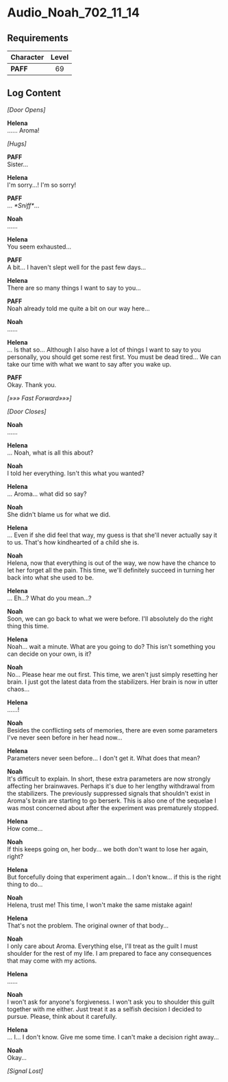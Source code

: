 # Audio_Noah_702_11_14
## Requirements
|Character|Level|
|---------|:---:|
|**PAFF** | 69  |

## Log Content
*\[Door Opens\]*

**Helena**<br>
...... Aroma!

*\[Hugs\]*

**PAFF**<br>
Sister...

**Helena**<br>
I'm sorry...! I'm so sorry!

**PAFF**<br>
... *\*Sniff\**...

**Noah**<br>
......

**Helena**<br>
You seem exhausted...

**PAFF**<br>
A bit... I haven't slept well for the past few days...

**Helena**<br>
There are so many things I want to say to you...

**PAFF**<br>
Noah already told me quite a bit on our way here...

**Noah**<br>
......

**Helena**<br>
... Is that so... Although I also have a lot of things I want to say to you personally, you should get some rest first. You must be dead tired... We can take our time with what we want to say after you wake up.

**PAFF**<br>
Okay. Thank you.

*[»»» Fast Forward»»»]*

*\[Door Closes\]*

**Noah**<br>
......

**Helena**<br>
... Noah, what is all this about?

**Noah**<br>
I told her everything. Isn't this what you wanted?

**Helena**<br>
... Aroma... what did so say?

**Noah**<br>
She didn't blame us for what we did.

**Helena**<br>
... Even if she did feel that way, my guess is that she'll never actually say it to us. That's how kindhearted of a child she is.

**Noah**<br>
Helena, now that everything is out of the way, we now have the chance to let her forget all the pain. This time, we'll definitely succeed in turning her back into what she used to be.

**Helena**<br>
... Eh...? What do you mean...?

**Noah**<br>
Soon, we can go back to what we were before. I'll absolutely do the right thing this time.

**Helena**<br>
Noah... wait a minute. What are you going to do? This isn't something you can decide on your own, is it?

**Noah**<br>
No... Please hear me out first. This time, we aren't just simply resetting her brain. I just got the latest data from the stabilizers. Her brain is now in utter chaos...

**Helena**<br>
......!

**Noah**<br>
Besides the conflicting sets of memories, there are even some parameters I've never seen before in her head now...

**Helena**<br>
Parameters never seen before... I don't get it. What does that mean?

**Noah**<br>
It's difficult to explain. In short, these extra parameters are now strongly affecting her brainwaves. Perhaps it's due to her lengthy withdrawal from the stabilizers. The previously suppressed signals that shouldn't exist in Aroma's brain are starting to go berserk. This is also one of the sequelae I was most concerned about after the experiment was prematurely stopped. 

**Helena**<br>
How come...

**Noah**<br>
If this keeps going on, her body... we both don't want to lose her again, right?

**Helena**<br>
But forcefully doing that experiment again... I don't know... if this is the right thing to do...

**Noah**<br>
Helena, trust me! This time, I won't make the same mistake again!

**Helena**<br>
That's not the problem. The original owner of that body...

**Noah**<br>
I only care about Aroma. Everything else, I'll treat as the guilt I must shoulder for the rest of my life. I am prepared to face any consequences that may come with my actions.

**Helena**<br>
......

**Noah**<br>
I won't ask for anyone's forgiveness. I won't ask you to shoulder this guilt together with me either. Just treat it as a selfish decision I decided to pursue. Please, think about it carefully.

**Helena**<br>
... I... I don't know. Give me some time. I can't make a decision right away...

**Noah**<br>
Okay...

*[Signal Lost]*
